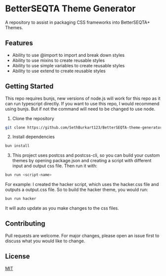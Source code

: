 # BetterSEQTA Theme Generator

A repository to assist in packaging CSS frameworks into BetterSEQTA+ Themes.

## Features

- Ability to use @import to import and break down styles
- Ability to use mixins to create reusable styles
- Ability to use simple variables to create reusable styles
- Ability to use extend to create reusable styles

## Getting Started

This repo requires bunjs, new versions of node.js will work for this repo as it can run typescript directly. If you want to use this repo, I would recommend using bunjs. But if not the command will need to be changed to use node.

1. Clone the repository

```bash
git clone https://github.com/SethBurkart123/BetterSEQTA-theme-generator.git
```

2. Install dependencies

```bash
bun install
```

3. This project uses postcss and postcss-cli, so you can build your custom themes by opening package.json and creating a script with  different input and output css file. Then run it with:

```bash
bun run <script-name>
```

For example: I created the hacker script, which uses the hacker.css file and outputs a output.css file. So to build the hacker theme, you would run:

```bash
bun run hacker
```

It will auto update as you make changes to the css files.

## Contributing

Pull requests are welcome. For major changes, please open an issue first to discuss what you would like to change.

## License

[MIT](https://choosealicense.com/licenses/mit/)